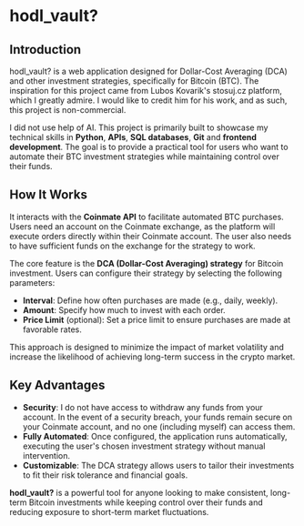 # hodl_vault?

## Introduction
hodl_vault? is a web application designed for Dollar-Cost Averaging (DCA) and other investment strategies, specifically for Bitcoin (BTC). The inspiration for this project came from Lubos Kovarik's stosuj.cz platform, which I greatly admire. I would like to credit him for his work, and as such, this project is non-commercial.

I did not use help of AI. This project is primarily built to showcase my technical skills in **Python**, **APIs**, **SQL databases**, **Git** and **frontend development**. The goal is to provide a practical tool for users who want to automate their BTC investment strategies while maintaining control over their funds.

## How It Works
It interacts with the **Coinmate API** to facilitate automated BTC purchases. Users need an account on the Coinmate exchange, as the platform will execute orders directly within their Coinmate account. The user also needs to have sufficient funds on the exchange for the strategy to work.

The core feature is the **DCA (Dollar-Cost Averaging) strategy** for Bitcoin investment. Users can configure their strategy by selecting the following parameters:
- **Interval**: Define how often purchases are made (e.g., daily, weekly).
- **Amount**: Specify how much to invest with each order.
- **Price Limit** (optional): Set a price limit to ensure purchases are made at favorable rates.

This approach is designed to minimize the impact of market volatility and increase the likelihood of achieving long-term success in the crypto market.

## Key Advantages
- **Security**: I do not have access to withdraw any funds from your account. In the event of a security breach, your funds remain secure on your Coinmate account, and no one (including myself) can access them.
- **Fully Automated**: Once configured, the application runs automatically, executing the user's chosen investment strategy without manual intervention.
- **Customizable**: The DCA strategy allows users to tailor their investments to fit their risk tolerance and financial goals.

**hodl_vault?** is a powerful tool for anyone looking to make consistent, long-term Bitcoin investments while keeping control over their funds and reducing exposure to short-term market fluctuations.

